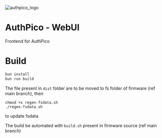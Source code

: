 ![authpico_logo](https://github.com/shashankx86/PicoAuth/assets/64682801/b3e5984a-fdae-4fbe-9467-ebd5b06b6356)

# AuthPico - WebUI
Frontend for AuthPico

# Build

```bash
bun install
bun run build
```

The file present in `dist` folder are to be moved to fs folder of firmware (ref main branch), then
```
chmod +x regen-fsdata.sh
./regen-fsdata.sh
```
to update fsdata

The build be automated with `build.sh` present in firmware source (ref main branch)
